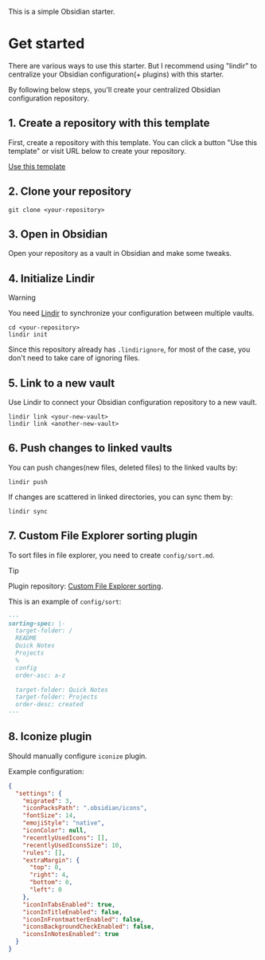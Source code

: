 This is a simple Obsidian starter.

# Get started

There are various ways to use this starter. But I recommend using "lindir" to centralize your Obsidian configuration(+ plugins) with this starter.

By following below steps, you'll create your centralized Obsidian configuration repository.

## 1. Create a repository with this template

First, create a repository with this template. You can click a button "Use this template" or visit URL below to create your repository.

[Use this template](https://github.com/new?template_name=obsidian-starter&template_owner=Galacsh)

## 2. Clone your repository

```shell
git clone <your-repository>
```

## 3. Open in Obsidian

Open your repository as a vault in Obsidian and make some tweaks.

## 4. Initialize Lindir

> [!WARNING]
> You need [Lindir](https://github.com/Galacsh/lindir) to synchronize your configuration between multiple vaults.

```shell
cd <your-repository>
lindir init
```

Since this repository already has `.lindirignore`, for most of the case, you don't need to take care of ignoring files.

## 5. Link to a new vault

Use Lindir to connect your Obsidian configuration repository to a new vault.

```shell
lindir link <your-new-vault>
lindir link <another-new-vault>
```

## 6. Push changes to linked vaults

You can push changes(new files, deleted files) to the linked vaults by:

```shell
lindir push
```

If changes are scattered in linked directories, you can sync them by:

```shell
lindir sync
```

## 7. Custom File Explorer sorting plugin

To sort files in file explorer, you need to create `config/sort.md`.

> [!TIP]
> Plugin repository: [Custom File Explorer sorting](https://github.com/SebastianMC/obsidian-custom-sort).

This is an example of `config/sort`:

```markdown
---
sorting-spec: |-
  target-folder: /
  README
  Quick Notes
  Projects
  %
  config
  order-asc: a-z

  target-folder: Quick Notes
  target-folder: Projects
  order-desc: created
---
```

## 8. Iconize plugin

Should manually configure `iconize` plugin.

Example configuration:

```json
{
  "settings": {
    "migrated": 3,
    "iconPacksPath": ".obsidian/icons",
    "fontSize": 14,
    "emojiStyle": "native",
    "iconColor": null,
    "recentlyUsedIcons": [],
    "recentlyUsedIconsSize": 10,
    "rules": [],
    "extraMargin": {
      "top": 0,
      "right": 4,
      "bottom": 0,
      "left": 0
    },
    "iconInTabsEnabled": true,
    "iconInTitleEnabled": false,
    "iconInFrontmatterEnabled": false,
    "iconsBackgroundCheckEnabled": false,
    "iconsInNotesEnabled": true
  }
}
```
